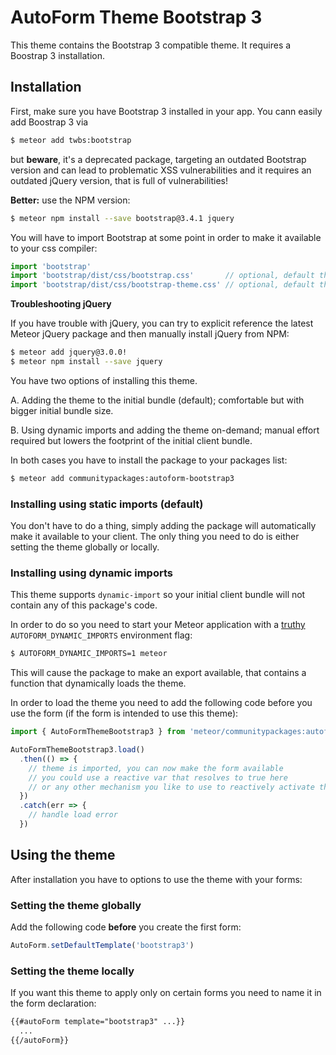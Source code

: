 # AutoForm Theme Bootstrap 3

This theme contains the Bootstrap 3 compatible theme. It requires a Boostrap 3
installation.

## Installation

First, make sure you have Bootstrap 3 installed in your app. You cann easily add
Boostrap 3 via

```bash
$ meteor add twbs:bootstrap 
```

but **beware**, it's a deprecated package, targeting an outdated Bootstrap 
version and can lead to problematic XSS vulnerabilities and it requires an 
outdated jQuery version, that is full of vulnerabilities!

**Better:** use the NPM version:

```bash
$ meteor npm install --save bootstrap@3.4.1 jquery
```

You will have to import Bootstrap at some point in order to make it available
to your css compiler:

```javascript
import 'bootstrap'
import 'bootstrap/dist/css/bootstrap.css'       // optional, default theme
import 'bootstrap/dist/css/bootstrap-theme.css' // optional, default theme
```

**Troubleshooting jQuery**

If you have trouble with jQuery, you can try to explicit reference the latest
Meteor jQuery package and then manually install jQuery from NPM:

```bash
$ meteor add jquery@3.0.0!  
$ meteor npm install --save jquery  
```

 
You have two options of installing this theme.

A. Adding the theme to the initial bundle (default); comfortable but with bigger
   initial bundle size.

B. Using dynamic imports and adding the theme on-demand; manual effort required
   but lowers the footprint of the initial client bundle.
   
In both cases you have to install the package to your packages list:

```bash
$ meteor add communitypackages:autoform-bootstrap3
``` 


### Installing using static imports (default)

You don't have to do a thing, simply adding the package will automatically
make it available to your client. The only thing you need to do is either
setting the theme globally or locally.

### Installing using dynamic imports

This theme supports `dynamic-import` so your initial client bundle will not
contain any of this package's code. 

In order to do so you need to start your Meteor application with a [truthy](https://developer.mozilla.org/en-US/docs/Glossary/Truthy) 
`AUTOFORM_DYNAMIC_IMPORTS` environment flag:

```bash
$ AUTOFORM_DYNAMIC_IMPORTS=1 meteor
```

This will cause the package to make an export available, that contains a 
function that dynamically loads the theme. 

In order to load the theme you need to add the following code before you use
the form (if the form is intended to use this theme):

```javascript
import { AutoFormThemeBootstrap3 } from 'meteor/communitypackages:autoform-booostrap3'

AutoFormThemeBootstrap3.load()
  .then(() => {
    // theme is imported, you can now make the form available
    // you could use a reactive var that resolves to true here
    // or any other mechanism you like to use to reactively activate the form
  })
  .catch(err => {
    // handle load error
  })
```  


## Using the theme

After installation you have to options to use the theme with your forms:

### Setting the theme globally

Add the following code **before** you create the first form: 

```javascript
AutoForm.setDefaultTemplate('bootstrap3')
``` 

### Setting the theme locally

If you want this theme to apply only on certain forms you need to name it in the
form declaration:

```html
{{#autoForm template="bootstrap3" ...}}
  ...
{{/autoForm}}
```
